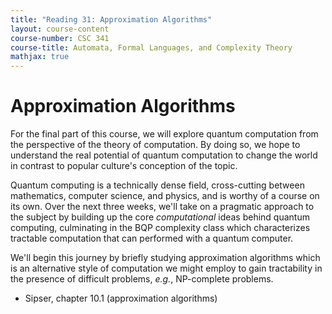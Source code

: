 ```yaml
---
title: "Reading 31: Approximation Algorithms"
layout: course-content
course-number: CSC 341
course-title: Automata, Formal Languages, and Complexity Theory
mathjax: true
---
```


# Approximation Algorithms

For the final part of this course, we will explore quantum computation from the perspective of the theory of computation.
By doing so, we hope to understand the real potential of quantum computation to change the world in contrast to popular culture's conception of the topic.

Quantum computing is a technically dense field, cross-cutting between mathematics, computer science, and physics, and is worthy of a course on its own.
Over the next three weeks, we'll take on a pragmatic approach to the subject by building up the core *computational* ideas behind quantum computing, culminating in the BQP complexity class which characterizes tractable computation that can performed with a quantum computer.

We'll begin this journey by briefly studying approximation algorithms which is an alternative style of computation we might employ to gain tractability in the presence of difficult problems, *e.g.*, NP-complete problems.

+ Sipser, chapter 10.1 (approximation algorithms)

